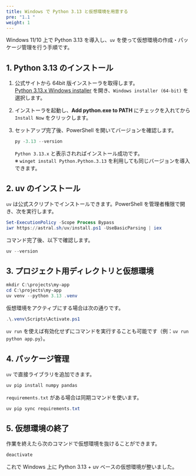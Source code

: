 ```yaml
---
title: Windows で Python 3.13 と仮想環境を用意する
pre: "1.1 "
weight: 1
---
```


Windows 11/10 上で Python 3.13 を導入し、`uv` を使って仮想環境の作成・パッケージ管理を行う手順です。

## 1. Python 3.13 のインストール

1. 公式サイトから 64bit 版インストーラを取得します。  
   [Python 3.13.x Windows installer](https://www.python.org/downloads/windows/) を開き、`Windows installer (64-bit)` を選択します。
2. インストーラを起動し、**Add python.exe to PATH** にチェックを入れてから `Install Now` をクリックします。
3. セットアップ完了後、PowerShell を開いてバージョンを確認します。

   ```powershell
   py -3.13 --version
   ```

   `Python 3.13.x` と表示されればインストール成功です。  
   ※ `winget install Python.Python.3.13` を利用しても同じバージョンを導入できます。

## 2. uv のインストール

`uv` は公式スクリプトでインストールできます。PowerShell を管理者権限で開き、次を実行します。

```powershell
Set-ExecutionPolicy -Scope Process Bypass
iwr https://astral.sh/uv/install.ps1 -UseBasicParsing | iex
```

コマンド完了後、以下で確認します。

```powershell
uv --version
```

## 3. プロジェクト用ディレクトリと仮想環境

```powershell
mkdir C:\projects\my-app
cd C:\projects\my-app
uv venv --python 3.13 .venv
```

仮想環境をアクティブにする場合は次の通りです。

```powershell
.\.venv\Scripts\Activate.ps1
```

`uv run` を使えば有効化せずにコマンドを実行することも可能です（例：`uv run python app.py`）。

## 4. パッケージ管理

`uv` で直接ライブラリを追加できます。

```powershell
uv pip install numpy pandas
```

`requirements.txt` がある場合は同期コマンドを使います。

```powershell
uv pip sync requirements.txt
```

## 5. 仮想環境の終了

作業を終えたら次のコマンドで仮想環境を抜けることができます。

```powershell
deactivate
```

これで Windows 上に Python 3.13 + uv ベースの仮想環境が整いました。
